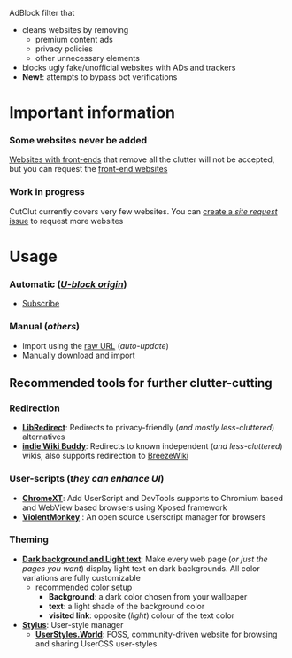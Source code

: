 AdBlock filter that
- cleans websites by removing
  - premium content ads
  - privacy policies
  - other unnecessary elements
- blocks ugly fake/unofficial websites with ADs and trackers
- **New!**: attempts to bypass bot verifications

# Important information
### Some websites never be added
[Websites with front-ends](https://github.com/mendel5/alternative-front-ends) that remove all the clutter will not be accepted, but you can request the [front-end websites](https://github.com/mendel5/alternative-front-ends)

### Work in progress
CutClut currently covers very few websites.
You can [create a *site request* issue](https://github.com/DestroyerBDT/CutClut/issues/new?assignees=&labels=Site+request&projects=&template=site-request.md&title=) to request more websites

# Usage
### Automatic (*[U-block origin](https://ublockorigin.com)*)
  - [Subscribe](https://subscribe.adblockplus.org/?location=https://raw.githubusercontent.com/DestroyerBDT/CutClut/refs/heads/main/CutClut.txt&title=CutClut)
### Manual (*others*)
  - Import using the [raw URL](https://raw.githubusercontent.com/DestroyerBDT/CutClut/refs/heads/main/CutClut.txt) (*auto-update*)
  - Manually download and import
## Recommended tools for further clutter-cutting
### Redirection
- [**LibRedirect**](https://libredirect.github.io): Redirects to privacy-friendly (*and mostly less-cluttered*) alternatives
- [**indie Wiki Buddy**](https://getindie.wiki): Redirects to known independent (*and less-cluttered*) wikis, also supports redirection to [BreezeWiki](https://bw.projectsegfau.lt)
### User-scripts (*they can enhance UI*)
- [**ChromeXT**](https://github.com/JingMatrix/ChromeXt): Add UserScript and DevTools supports to Chromium based and WebView based browsers using Xposed framework
- [**ViolentMonkey**](https://violentmonkey.github.io)
: An open source userscript manager for browsers
### Theming
- [**Dark background and Light text**](https://addons.mozilla.org/en-US/firefox/addon/dark-background-light-text): Make every web page (*or just the pages you want*) display light text on dark backgrounds. All color variations are fully customizable
  - recommended color setup
     - **Background**: a dark color chosen from your wallpaper
     - **text**: a light shade of the background color
     - **visited link**: opposite (*light*) colour of the text color
- [**Stylus**](https://github.com/openstyles/stylus): User-style manager
  - [**UserStyles.World**](https://userstyles.world): FOSS, community-driven website for browsing and sharing UserCSS user-styles